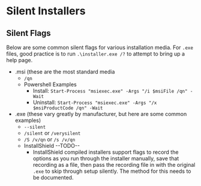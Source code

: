 # Silent Installers
## Silent Flags
Below are some common silent flags for various installation media. For `.exe` files, good practice is to run `.\installer.exe /?` to attempt to bring up a help page.
- .msi (these are the most standard media 
    - `/qn`
    - Powershell Examples
        - Install: `Start-Process "msiexec.exe" -Args "/i $msiFile /qn" -Wait`
        - Uninstall: `Start-Process "msiexec.exe" -Args "/x $msiProductCode /qn" -Wait`
- .exe (these vary greatly by manufacturer, but here are some common examples)
    - `--silent`
    - `/silent` or `/verysilent`
    - `/S /v/qn` or `/s /v/qn`
    - InstallShield --TODO--
        - InstallShield compiled installers support flags to record the options as you run through the installer manually, save that recording as a file, then pass the recording file in with the original `.exe` to skip through setup silently. The method for this needs to be documented.
